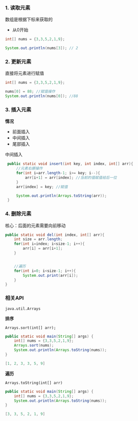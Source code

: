 ### 1. 读取元素

数组是根据下标来获取的

- 从0开始

```java
int[] nums = {3,3,5,2,1,9};

System.out.println(nums[3]); // 2
```

### 2. 更新元素

直接将元素进行赋值

```java
int[] nums = {3,3,5,2,1,9};

nums[0] = 88; //赋值操作
System.out.println(nums[0]); //88
```

### 3. 插入元素

**情况**

- 前面插入
- 中间插入
- 尾部插入

中间插入

```java
 public static void insert(int key, int index, int[] arr){
     //元素右挪操作
     for(int i=arr.length-1; i>= key; i--){
         arr[i+1] = arr[index]; //当前的值赋值给后一位
     }
     arr[index] = key; //赋值

     System.out.println(Arrays.toString(arr));
 }
```

### 4. 删除元素

核心：后面的元素需要向前移动

```java
public static void del(int index, int[] arr){
    int size = arr.length;
    for(int i=index; i<size-1; i++){
        arr[i] = arr[i+1];
    }


    //遍历
    for(int i=0; i<size-1; i++){
        System.out.print(arr[i]);
    }
}
```

### 相关API

`java.util.Arrays`

**排序**

`Arrays.sort(int[] arr);`

```java
public static void main(String[] args) {
    int[] nums = {3,3,5,2,1,9};
    Arrays.sort(nums);
    System.out.println(Arrays.toString(nums));
}

[1, 2, 3, 3, 5, 9]
```

**遍历**

`Arrays.toString(int[] arr)`

```java
public static void main(String[] args) {
    int[] nums = {3,3,5,2,1,9};
    System.out.println(Arrays.toString(nums));
}

[3, 3, 5, 2, 1, 9]
```

